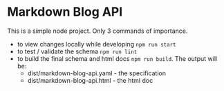 # Markdown Blog API

This is a simple node project. Only 3 commands of importance.

* to view changes locally while developing `npm run start`
* to test / validate the schema `npm run lint`
* to build the final schema and html docs `npm run build`. The output will be:
  * dist/markdown-blog-api.yaml - the specification
  * dist/markdown-blog-api.html - the html doc